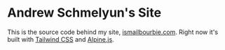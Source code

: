 # Andrew Schmelyun's Site

This is the source code behind my site, [ismailbourbie.com](https://ismailbourbie.com). Right now it's built with [Tailwind CSS](https://tailwindcss.com) and [Alpine.js](https://alpinejs.dev).
